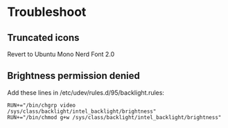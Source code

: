 # Troubleshoot
## Truncated icons
Revert to Ubuntu Mono Nerd Font 2.0

## Brightness permission denied
Add these lines in /etc/udev/rules.d/95/backlight.rules:
```
RUN+="/bin/chgrp video /sys/class/backlight/intel_backlight/brightness"
RUN+="/bin/chmod g+w /sys/class/backlight/intel_backlight/brightness"
```
